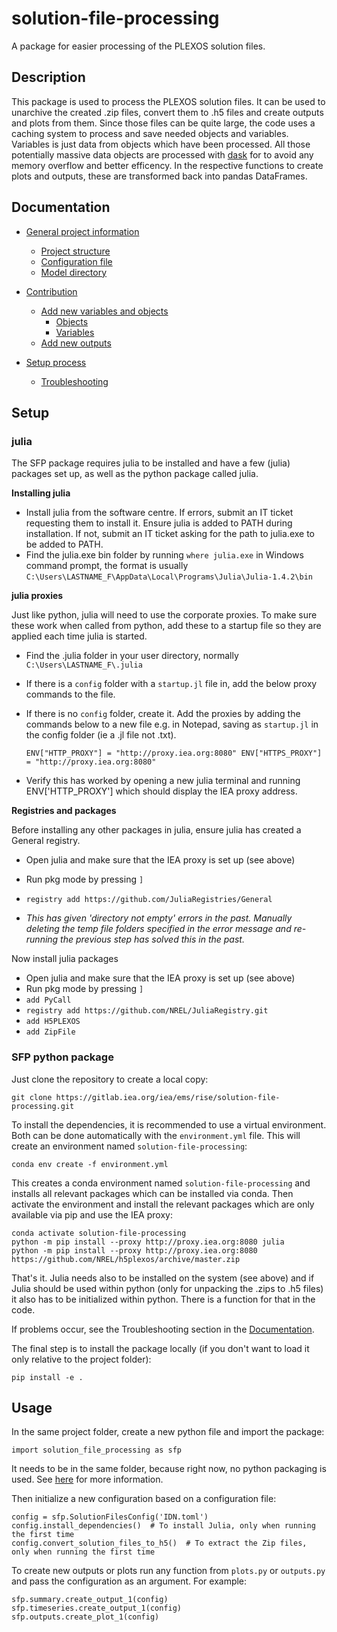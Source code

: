 # solution-file-processing
A package for easier processing of the PLEXOS solution files.

## Description
This package is used to process the PLEXOS solution files. It can be used to unarchive the created .zip files, convert them to .h5 files and create outputs and plots from them. Since those files can be quite large, the code uses a caching system to process and save needed objects and variables. Variables is just data from objects which have been processed. All those potentially massive data objects are processed with [dask](https://www.dask.org/) for to avoid any memory overflow and better efficency. In the respective functions to create plots and outputs, these are transformed back into pandas DataFrames. 

## Documentation
- [General project information](docs/Documentation.md#general-project-information)
   - [Project structure](docs/Documentation.md#project-structure)
   - [Configuration file](docs/Documentation.md#configuration-file)
   - [Model directory](docs/Documentation.md#model-directory)

- [Contribution](docs/Documentation.md#contribution)
   - [Add new variables and objects](docs/Documentation.md#add-new-variables-and-objects)
      - [Objects](docs/Documentation.md#objects)
      - [Variables](docs/Documentation.md#variables)
   - [Add new outputs](docs/Documentation.md#add-new-outputs)
   
- [Setup process](docs/Documentation.md#setup-process)
   - [Troubleshooting](docs/Documentation.md#troubleshooting)

## Setup
### julia
The SFP package requires julia to be installed and have a few (julia) packages set up, as well as the python package called julia.

**Installing julia**
- Install julia from the software centre. If errors, submit an IT ticket requesting them to install it. Ensure julia is added to PATH during installation. If not, submit an IT ticket asking for the path to julia.exe to be added to PATH. 
- Find the julia.exe bin folder by running `where julia.exe` in Windows command prompt, the format is usually `C:\Users\LASTNAME_F\AppData\Local\Programs\Julia\Julia-1.4.2\bin`

**julia proxies**

Just like python, julia will need to use the corporate proxies. To make sure these work when called from python, add these to a startup file so they are applied each time julia is started. 
- Find the .julia folder in your user directory, normally `C:\Users\LASTNAME_F\.julia` 
- If there is a `config` folder with a `startup.jl` file in, add the below proxy commands to the file. 
- If there is no `config` folder, create it. Add the proxies by adding the commands below to a new file e.g. in Notepad, saving as `startup.jl` in the config folder (ie a .jl file not .txt). 

    `ENV["HTTP_PROXY"] = "http://proxy.iea.org:8080"
    ENV["HTTPS_PROXY"] = "http://proxy.iea.org:8080"`

- Verify this has worked by opening a new julia terminal and running ENV['HTTP_PROXY'] which should display the IEA proxy address. 

**Registries and packages**

Before installing any other packages in julia, ensure julia has created a General registry. 
- Open julia and make sure that the IEA proxy is set up (see above)
- Run pkg mode by pressing `]`
- `registry add https://github.com/JuliaRegistries/General`

- _This has given 'directory not empty' errors in the past. Manually deleting the temp file folders specified in the  error message and re-running the previous step has solved this in the past._

Now install julia packages
- Open julia and make sure that the IEA proxy is set up (see above)
- Run pkg mode by pressing `]`
- `add PyCall`
- `registry add https://github.com/NREL/JuliaRegistry.git`
- `add H5PLEXOS`
- `add ZipFile`


### SFP python package
Just clone the repository to create a local copy:

    git clone https://gitlab.iea.org/iea/ems/rise/solution-file-processing.git

To install the dependencies, it is recommended to use a virtual environment. Both can be done automatically with the `environment.yml` file. This will create an environment named `solution-file-processing`:

    conda env create -f environment.yml

This creates a conda environment named `solution-file-processing` and installs all relevant packages which can be installed via conda. Then activate the environment and install the relevant packages which are only available via pip and use the IEA proxy:

    conda activate solution-file-processing
    python -m pip install --proxy http://proxy.iea.org:8080 julia
    python -m pip install --proxy http://proxy.iea.org:8080 https://github.com/NREL/h5plexos/archive/master.zip

That's it. Julia needs also to be installed on the system (see above) and if Julia should be used within python (only for unpacking the .zips to .h5 files) it also has to be initialized within python. There is a function for that in the code.

If problems occur, see the Troubleshooting section in the [Documentation](docs/Documentation.md).

The final step is to install the package locally (if you don't want to load it only relative to the project folder): 

    pip install -e .

## Usage
In the same project folder, create a new python file and import the package:

    import solution_file_processing as sfp

It needs to be in the same folder, because right now, no python packaging is used. See [here](https://github.com/rise-iea/knowledge-database/blob/main/Python-Packaging.md) for more information.

Then initialize a new configuration based on a configuration file:
    
    config = sfp.SolutionFilesConfig('IDN.toml')
    config.install_dependencies()  # To install Julia, only when running the first time
    config.convert_solution_files_to_h5()  # To extract the Zip files, only when running the first time

To create new outputs or plots run any function from `plots.py` or `outputs.py` and pass the configuration as an argument. For example:
    
    sfp.summary.create_output_1(config)
    sfp.timeseries.create_output_1(config)
    sfp.outputs.create_plot_1(config)
